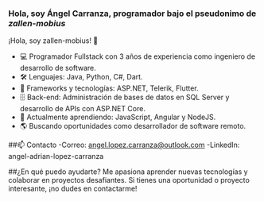### Hola, soy Ángel Carranza, programador bajo el pseudonimo de *zallen-mobius*

<!--
**zallen-mobius/zallen-mobius** is a ✨ _special_ ✨ repository because its `README.md` (this file) appears on your GitHub profile.
-->

¡Hola, soy zallen-mobius! 👋
- 💻 Programador Fullstack con 3 años de experiencia como ingeniero de desarrollo de software.
- 🛠️ Lenguajes: Java, Python, C#, Dart.
- 🚀 Frameworks y tecnologías: ASP.NET, Telerik, Flutter.
- 🗄️ Back-end: Administración de bases de datos en SQL Server y desarrollo de APIs con ASP.NET Core.
- 🌱 Actualmente aprendiendo: JavaScript, Angular y NodeJS.
- 🌎 Buscando oportunidades como desarrollador de software remoto.

##📫 Contacto
-Correo: angel.lopez.carranza@outlook.com
-LinkedIn: angel-adrian-lopez-carranza

##¿En qué puedo ayudarte?
Me apasiona aprender nuevas tecnologías y colaborar en proyectos desafiantes. Si tienes una oportunidad o proyecto interesante, ¡no dudes en contactarme!
